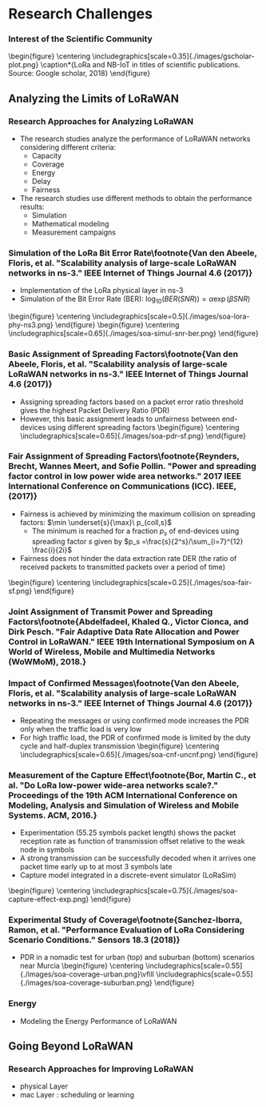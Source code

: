 # Research Challenges
### Interest of the Scientific Community
\begin{figure}
	\centering
  \includegraphics[scale=0.35]{./images/gscholar-plot.png}
  \caption*{LoRa and NB-IoT in titles of scientific publications. Source: Google scholar, 2018}
\end{figure}

## Analyzing the Limits of LoRaWAN
### Research Approaches for Analyzing LoRaWAN
- The research studies analyze the performance of LoRaWAN networks considering different criteria:
    - Capacity
    - Coverage
    - Energy
    - Delay
    - Fairness
- The research studies use different methods to obtain the performance results:
    - Simulation
    - Mathematical modeling
    - Measurement campaigns

### Simulation of the LoRa Bit Error Rate\footnote{Van den Abeele, Floris, et al. "Scalability analysis of large-scale LoRaWAN networks in ns-3." IEEE Internet of Things Journal 4.6 (2017)}

- Implementation of the LoRa physical layer in ns-3
- Simulation of the Bit Error Rate (BER): $\log_{10}(BER(SNR)) = \alpha\exp(\beta SNR)$

\begin{figure}
	\centering
  \includegraphics[scale=0.5]{./images/soa-lora-phy-ns3.png}
\end{figure}
\begin{figure}
	\centering
  \includegraphics[scale=0.65]{./images/soa-simul-snr-ber.png}
\end{figure}

### Basic Assignment of Spreading Factors\footnote{Van den Abeele, Floris, et al. "Scalability analysis of large-scale LoRaWAN networks in ns-3." IEEE Internet of Things Journal 4.6 (2017)}
- Assigning spreading factors based on a packet error ratio threshold gives the highest Packet Delivery Ratio (PDR)
- However, this basic assignment leads to unfairness between end-devices using different spreading factors
\begin{figure}
	\centering
  \includegraphics[scale=0.65]{./images/soa-pdr-sf.png}
\end{figure}

### Fair Assignment of Spreading Factors\footnote{Reynders, Brecht, Wannes Meert, and Sofie Pollin. "Power and spreading factor control in low power wide area networks." 2017 IEEE International Conference on Communications (ICC). IEEE, (2017)}
- Fairness is achieved by minimizing the maximum collision on spreading factors: $\min \underset{s}{\max}\ p_{coll,s}$
    - The minimum is reached for a fraction $p_s$ of end-devices using spreading factor $s$ given by $p_s =\frac{s}{2^s}/\sum_{i=7}^{12} \frac{i}{2i}$
- Fairness does not hinder the data extraction rate DER (the ratio of received packets to transmitted packets over a period of time)

\begin{figure}
	\centering
  \includegraphics[scale=0.25]{./images/soa-fair-sf.png}
\end{figure}

### Joint Assignment of Transmit Power and Spreading Factors\footnote{Abdelfadeel, Khaled Q., Victor Cionca, and Dirk Pesch. "Fair Adaptive Data Rate Allocation and Power Control in LoRaWAN." IEEE 19th International Symposium on A World of Wireless, Mobile and Multimedia Networks (WoWMoM), 2018.}


### Impact of Confirmed Messages\footnote{Van den Abeele, Floris, et al. "Scalability analysis of large-scale LoRaWAN networks in ns-3." IEEE Internet of Things Journal 4.6 (2017)}
- Repeating the messages or using confirmed mode increases the PDR only when the traffic load is very low
- For high traffic load, the PDR of confirmed mode is limited by the duty cycle and half-duplex transmission
\begin{figure}
	\centering
  \includegraphics[scale=0.65]{./images/soa-cnf-uncnf.png}
\end{figure}

### Measurement of the Capture Effect\footnote{Bor, Martin C., et al. "Do LoRa low-power wide-area networks scale?." Proceedings of the 19th ACM International Conference on Modeling, Analysis and Simulation of Wireless and Mobile Systems. ACM, 2016.}
- Experimentation (55.25 symbols packet length) shows the packet reception rate as function of transmission offset relative to the weak node in symbols
- A strong transmission can be successfully decoded when it arrives one packet time early up to at most 3 symbols late
- Capture model integrated in a discrete-event simulator (LoRaSim)

\begin{figure}
	\centering
  \includegraphics[scale=0.75]{./images/soa-capture-effect-exp.png}
\end{figure}

### Experimental Study of Coverage\footnote{Sanchez-Iborra, Ramon, et al. "Performance Evaluation of LoRa Considering Scenario Conditions." Sensors 18.3 (2018)}
- PDR in a nomadic test for urban (top) and suburban (bottom) scenarios near Murcia
\begin{figure}
	\centering
  \includegraphics[scale=0.55]{./images/soa-coverage-urban.png}\vfill
	\includegraphics[scale=0.55]{./images/soa-coverage-suburban.png}
\end{figure}

### Energy
- Modeling the Energy Performance of LoRaWAN

## Going Beyond LoRaWAN
### Research Approaches for Improving LoRaWAN
- physical Layer
- mac Layer : scheduling or learning
